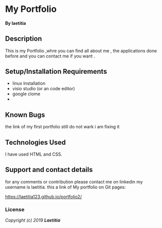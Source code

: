 
#  My Portfolio

#### By **laetitia**
## Description
This is my Portfolio ,whre you can find all about me , the applications done before and you can contact me if you want .
## Setup/Installation Requirements

* linux Installation
* visio studio (or an code editor)
* google clome
* 

## Known Bugs
the link of my first portfolio still do not wark i am fixing it
## Technologies Used
I have used HTML and CSS. 
## Support and contact details
for any comments or contribution please contact me on linkedin my username is laetitia.
this a link of My portfolio on Git pages:

  https://laetitia123.github.io/portfolio2/
### License
*Copyright (c) 2019 **Laetitia***
